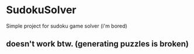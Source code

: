 # SudokuSolver
Simple project for sudoku game solver (i'm bored)


## doesn't work btw. (generating puzzles is broken)
